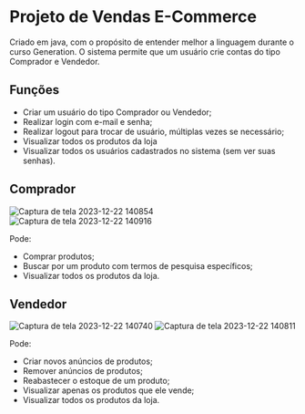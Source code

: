 # Projeto de Vendas E-Commerce

Criado em java, com o propósito de entender melhor a linguagem durante o curso Generation. O sistema permite que um usuário crie contas do tipo Comprador e Vendedor.

## Funções
- Criar um usuário do tipo Comprador ou Vendedor;
- Realizar login com e-mail e senha;
- Realizar logout para trocar de usuário, múltiplas vezes se necessário;
- Visualizar todos os produtos da loja
- Visualizar todos os usuários cadastrados no sistema (sem ver suas senhas).

## Comprador

![Captura de tela 2023-12-22 140854](https://github.com/plasmus777/projeto-java/assets/118869201/22f433ee-48d8-42c6-bc32-1fa4d362da93) ![Captura de tela 2023-12-22 140916](https://github.com/plasmus777/projeto-java/assets/118869201/2e89700d-94aa-4e8e-86d3-6a2669b38197)

Pode:
- Comprar produtos;
- Buscar por um produto com termos de pesquisa específicos;
- Visualizar todos os produtos da loja.

## Vendedor
![Captura de tela 2023-12-22 140740](https://github.com/plasmus777/projeto-java/assets/118869201/7815a027-1d98-42da-9a15-c8c759868d19) ![Captura de tela 2023-12-22 140811](https://github.com/plasmus777/projeto-java/assets/118869201/99135904-4d04-4ccb-a883-2c2fcfdb8fee)


Pode:
- Criar novos anúncios de produtos;
- Remover anúncios de produtos;
- Reabastecer o estoque de um produto;
- Visualizar apenas os produtos que ele vende;
- Visualizar todos os produtos da loja.

